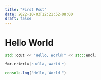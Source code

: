 ```yaml
---
title: "First Post"
date: 2022-10-03T12:21:52+08:00
draft: false
---
```


# Hello World
```cpp
std::cout << "Hello, World!" << std::endl;
```

```go
fmt.Println("Hello, World!")
```

```javascript
console.log("Hello, World!")
```
